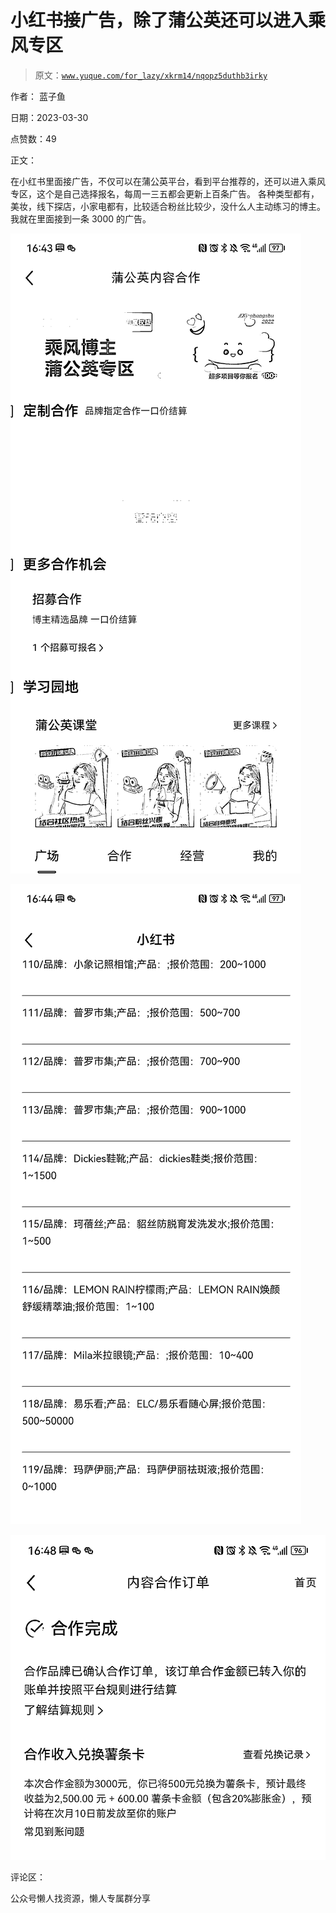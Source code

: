 # 小红书接广告，除了蒲公英还可以进入乘风专区

> 原文：[`www.yuque.com/for_lazy/xkrm14/nqopz5duthb3irky`](https://www.yuque.com/for_lazy/xkrm14/nqopz5duthb3irky)



作者： 蓝子鱼



日期：2023-03-30



点赞数：49



正文：



在小红书里面接广告，不仅可以在蒲公英平台，看到平台推荐的，还可以进入乘风专区，这个是自己选择报名，每周一三五都会更新上百条广告。 各种类型都有，美妆，线下探店，小家电都有，比较适合粉丝比较少，没什么人主动练习的博主。我就在里面接到一条 3000 的广告。



![](img/af7e07bb7c7e4dfbd611e5097814be0f.png)  

![](img/eb1e6a347e504597ac21a97d9a8e58d3.png)  

![](img/0f072fb7b1fb55101bf7b6f5047ef561.png)  

评论区：



公众号懒人找资源，懒人专属群分享

</ne-p></ne-p></ne-p>